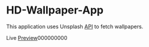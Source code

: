 # HD-Wallpaper-App

This application uses Unsplash [API](https://unsplash.com/developers) to fetch wallpapers.

Live [Preview](https://hd-wallpapers4k.netlify.app/)000000000
